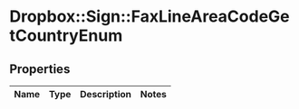 # Dropbox::Sign::FaxLineAreaCodeGetCountryEnum



## Properties

| Name | Type | Description | Notes |
| ---- | ---- | ----------- | ----- |

